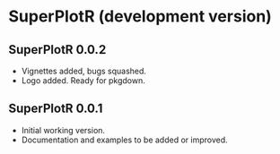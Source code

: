 # SuperPlotR (development version)

## SuperPlotR 0.0.2

* Vignettes added, bugs squashed.
* Logo added. Ready for pkgdown.

## SuperPlotR 0.0.1

* Initial working version.
* Documentation and examples to be added or improved.
